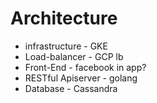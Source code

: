 Architecture
===

- infrastructure - GKE
- Load-balancer - GCP lb
- Front-End - facebook in app?
- RESTful Apiserver - golang
- Database - Cassandra
